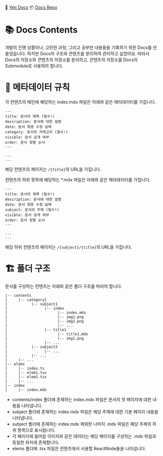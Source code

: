 👀 [Yeti Docs](https://yeti-s.github.io/)
📦 [Docs Repo](https://github.com/yeti-s/yeti-s.github.io)

# 📚 Docs Contents

개발의 진행 상황이나, 고민한 과정, 그리고 공부한 내용들을 기록하기 위한 Docs를 만들었습니다.
하지만 Docs의 구조와 콘텐츠를 분리하여 관리하고 싶었어요.
따라서 Docs의 저장소와 콘텐츠의 저장소를 분리하고, 콘텐츠의 저장소를 Docs의 Submodule로 사용하려 합니다.

# 📜 메타데이터 규칙

각 컨텐츠의 메인에 해당하는 index.mdx 파일은 아래와 같은 메타데이터를 가집니다.
```
---
title: 문서의 제목 (필수!)
description: 문서에 대한 설명
date: 문서 최종 수정 날짜
category: 문서의 카테고리 (필수!)
visible: 문서 공개 여부
order: 문서 정렬 순서
---

...
...
```

해당 컨텐츠의 페이지는 `/{title}`의 URL을 가집니다.

컨텐츠의 하위 항목에 해당하는 *.mdx 파일은 아래와 같은 메타데이터를 가집니다.
```
---
title: 문서의 제목 (필수!)
description: 문서에 대한 설명
date: 문서 최종 수정 날짜
subject: 문서의 주제 (필수!)
visible: 문서 공개 여부
order: 문서 정렬 순서
---

...
...
```

해당 하위 컨텐츠의 페이지는 `/{subject}/{title}`의 URL을 가집니다.

# 🏗️ 폴더 구조

문서를 구성하는 컨텐츠는 아래와 같은 폴더 구조를 따라야 합니다.

```
|-- contents
|     |-- category1
|           |-- subject1
|                 |-- index
|                       |-- index.mdx
|                       |-- img1.png
|                       |-- img2.png
|                       |-- ...
|                 |-- title1
|                       |-- title1.mdx
|                       |-- img1.png
|                 |-- ...
|           |-- subject2
|                 |-- ...
|           |-- ...
|     |-- ...
|-- elems
|     |-- index.ts
|     |-- elem1.tsx
|     |-- elem2.tsx
|     |-- ...
|-- index
|     |-- index.mdx
```

* contents/index 폴더에 존재하는 index.mdx 파일은 문서의 첫 페이지에 대한 내용을 나타냅니다.
* subject 폴더에 존재하는 index.mdx 파일은 해당 주제에 대한 기본 페이지 내용을 나타냅니다.
* subject 폴더에 존재하는 index.mdx 제외한 나머지 .mdx 파일은 해당 주제의 하위 항목으로 표시됩니다.
* 각 페이지에 들어갈 이미지와 같은 데이터는 해당 페이지를 구성하는 .mdx 파일과 동일한 위치에 존재합니다.
* elems 폴더에 .tsx 파일은 컨텐츠에서 사용할 ReactNode들을 나타냅니다.